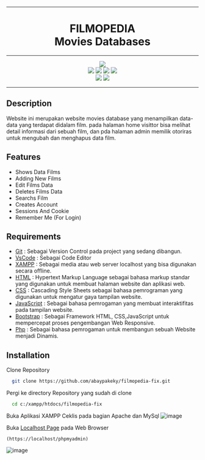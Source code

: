 <hr><h1 align="center" style="letter-spacing = 300px">
  FILMOPEDIA
  <br>
  Movies Databases
  <br>
</h1><hr>

<p align="center">
  <img src="https://img.shields.io/badge/VSCode-0078D4?style=for-the-badge&logo=visual%20studio%20code&logoColor=white"><br>
  <img src="https://img.shields.io/badge/HTML5-E34F26?style=for-the-badge&logo=html5&logoColor=white">
  <img src="https://img.shields.io/badge/CSS3-1572B6?style=for-the-badge&logo=css3&logoColor=white">
  <img src="https://img.shields.io/badge/JavaScript-F7DF1E?style=for-the-badge&logo=javascript&logoColor=black">
  <img src="https://img.shields.io/badge/PHP-777BB4?style=for-the-badge&logo=php&logoColor=white"><br>
  <img src="https://img.shields.io/badge/Bootstrap-563D7C?style=for-the-badge&logo=bootstrap&logoColor=white">
  <img src="https://img.shields.io/badge/MySQL-005C84?style=for-the-badge&logo=mysql&logoColor=white">
</p><hr>

## Description
Website ini merupakan website movies database yang menampilkan data-data yang terdapat didalam film.
pada halaman home visittor bisa melihat detail informasi dari sebuah film, dan pda halaman admin memilik otoriras
untuk mengubah dan menghapus data film.

## Features
- Shows Data Films
- Adding New Films
- Edit Films Data
- Deletes Films Data
- Searchs Film
- Creates Account
- Sessions And Cookie
- Remember Me (For Login)

## Requirements
- [Git](https://git-scm.com/) : Sebagai Version Control pada project yang sedang dibangun.
- [VsCode](https://code.visualstudio.com/) : Sebagai Code Editor 
- [XAMPP](https://www.apachefriends.org/index.html) : Sebagai media atau web server localhost yang bisa digunakan secara offline. 
- [HTML](https://developer.mozilla.org/en-US/docs/Web/HTML) : Hypertext Markup Language sebagai bahasa markup standar yang digunakan untuk membuat halaman website dan aplikasi web.
- [CSS](https://developer.mozilla.org/en-US/docs/Web/CSS) : Cascading Style Sheets sebagai bahasa pemrograman yang digunakan untuk mengatur gaya tampilan website.
- [JavaScript](https://developer.mozilla.org/en-US/docs/Web/JavaScript) : Sebagai bahasa pemrogaman yang membuat interaktifitas pada tampilan website.
- [Bootstrap](https://getbootstrap.com/) : Sebagai Framework HTML, CSS,JavaScript untuk mempercepat proses pengembangan Web Responsive.
- [Php](https://www.php.net/docs.php) : Sebagai bahasa pemrogaman untuk membangun sebuah Website menjadi Dinamis.

## Installation

Clone Repository
```bash
  git clone https://github.com/abaypakeky/filmopedia-fix.git
```

Pergi ke directory Repository yang sudah di clone
```bash
  cd c:/xampp/htdocs/filmopedia-fix
```

Buka Aplikasi XAMPP Ceklis pada bagian Apache dan MySql
![image](https://github.com/abaypakeky/filmopedia-fix/assets/120354958/ffc061b4-4049-4c4f-b622-ae0107c5de8f)

Buka [Localhost Page](http://localhost/phpmyadmin/) pada Web Browser
```
(https://localhost/phpmyadmin)
```
![image](https://github.com/abaypakeky/filmopedia-fix/assets/120354958/c046d69a-5bb2-419a-8fcd-d2f426ec2ef8)












